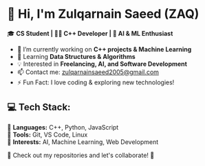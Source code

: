 # 👋 Hi, I'm Zulqarnain Saeed (ZAQ)  

🎓 **CS Student | 👨‍💻 C++ Developer | 🚀 AI & ML Enthusiast**  

- 🔭 I’m currently working on **C++ projects & Machine Learning**  
- 🌱 Learning **Data Structures & Algorithms**  
- 💡 Interested in **Freelancing, AI, and Software Development**  
- 📫 Contact me: zulqarnainsaeed2005@gmail.com
- ⚡ Fun Fact: I love coding & exploring new technologies!  

## 💻 Tech Stack:
🔹 **Languages:** C++, Python, JavaScript  
🔹 **Tools:** Git, VS Code, Linux  
🔹 **Interests:** AI, Machine Learning, Web Development  

📌 Check out my repositories and let's collaborate! 🚀

